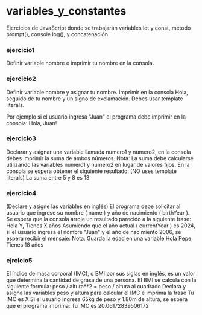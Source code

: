 # variables_y_constantes
Ejercicios de JavaScript donde se trabajarán variables let y const, método prompt(), console.log(), y concatenación


### ejercicio1
Definir variable nombre e imprimir tu nombre en la consola.


### ejercicio2
Definir variable nombre y asignar tu nombre.
Imprimir en la consola Hola, seguido de tu nombre y un signo de exclamación. 
Debes usar template literals.

Por ejemplo si el usuario ingresa "Juan" el programa debe imprimir en la
consola:
Hola, Juan!


### ejercicio3
Declarar y asignar una variable llamada numero1 y numero2, en la consola debes imprimir la suma de ambos números. 
Nota: La suma debe calcularse utilizando las variables numero1 y numero2 en
lugar de valores fijos.
En la consola se espera obtener el siguiente resultado:
(NO uses template literals)
La suma entre 5 y 8 es 13


### ejercicio4
(Declare y asigne las variables en inglés)
El programa debe solicitar al usuario que ingrese su nombre ( name ) y año de
nacimiento ( birthYear ). 
Se espera que la consola arroje un resultado parecido a la siguiente frase:
Hola Y, Tienes X años
Asumiendo que el año actual ( currentYear ) es 2024, si el usuario ingresa el
nombre "Juan" y el año de nacimiento 2006, se espera recibir el mensaje:
Nota: Guarda la edad en una variable
Hola Pepe, Tienes 18 años


### ejrcicio5
El índice de masa corporal (IMC), o BMI por sus siglas en inglés, es un valor
que determina la cantidad de grasa de una persona.
El BMI se calcula con la siguiente formula:
peso / altura**2 = peso / altura al cuadrado
Declara y asigna las variables peso y altura para calcular el IMC e imprima la
frase 
Tu IMC es X
Si el usuario ingresa 65kg de peso y 1.80m de altura, se espera que el
programa imprima:
Tu IMC es 20.06172839506172
